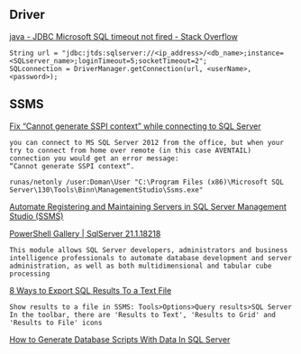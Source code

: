 ## Driver

[java - JDBC Microsoft SQL timeout not fired - Stack Overflow](https://stackoverflow.com/questions/35439885/jdbc-microsoft-sql-timeout-not-fired)

    String url = "jdbc:jtds:sqlserver://<ip_address>/<db_name>;instance=<SQLserver_name>;loginTimeout=5;socketTimeout=2";
    SQLconnection = DriverManager.getConnection(url, <userName>, <password>);

## SSMS

[Fix “Cannot generate SSPI context” while connecting to SQL Server](https://domainwebcenter.com/fix-cannot-generate-sspi-context-while-connecting-to-sql-server/)

	you can connect to MS SQL Server 2012 from the office, but when your try to connect from home over remote (in this case AVENTAIL) connection you would get an error message:
	“Cannot generate SSPI context“.
	
    runas/netonly /user:Doman\User "C:\Program Files (x86)\Microsoft SQL Server\130\Tools\Binn\ManagementStudio\Ssms.exe"



[Automate Registering and Maintaining Servers in SQL Server Management Studio (SSMS)](https://www.mssqltips.com/sqlservertip/3252/automate-registering-and-maintaining-servers-in-sql-server-management-studio-ssms/)



[PowerShell Gallery | SqlServer 21.1.18218](https://www.powershellgallery.com/packages/SqlServer/21.1.18218)

	This module allows SQL Server developers, administrators and business intelligence professionals to automate database development and server administration, as well as both multidimensional and tabular cube processing
	
	
[8 Ways to Export SQL Results To a Text File](https://www.sqlservercentral.com/articles/8-ways-to-export-sql-results-to-a-text-file)

	Show results to a file in SSMS: Tools>Options>Query results>SQL Server
	In the toolbar, there are 'Results to Text', 'Results to Grid' and 'Results to File' icons


[How to Generate Database Scripts With Data In SQL Server](https://www.nuttyabouthosting.co.uk/knowledgebase/article/how-to-generate-database-scripts-with-data-in-sql-server)

